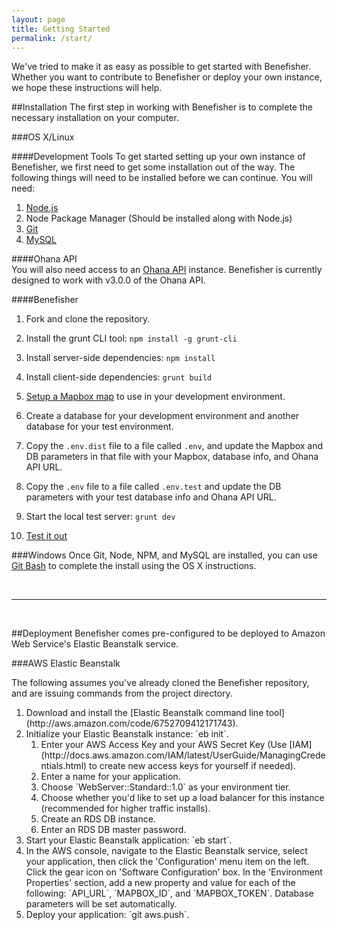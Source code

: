 ```yaml
---
layout: page
title: Getting Started
permalink: /start/
---
```


We've tried to make it as easy as possible to get started with Benefisher. Whether you want to contribute to Benefisher or deploy your own instance, we hope these instructions will help.

##Installation
The first step in working with Benefisher is to complete the necessary installation on your computer.

###OS X/Linux

####Development Tools
To get started setting up your own instance of Benefisher, we first need to get some installation out of the way.
The following things will need to be installed before we can continue. You will need:

  1. [Node.js](https://github.com/joyent/node/wiki/installing-node.js-via-package-manager)
  2. Node Package Manager (Should be installed along with Node.js)
  3. [Git](https://help.github.com/articles/set-up-git/)
  4. [MySQL](http://dev.mysql.com/doc/refman/5.0/en/macosx-installation.html)

####Ohana API  
You will also need access to an [Ohana API](http://ohanapi.org/) instance. Benefisher is currently designed to work with v3.0.0 of the Ohana API.

####Benefisher
1. Fork and clone the repository.
 
2. Install the grunt CLI tool: `npm install -g grunt-cli`

3. Install server-side dependencies: `npm install`

4. Install client-side dependencies: `grunt build`

5. [Setup a Mapbox map](https://www.mapbox.com/help/creating-new-map/) to use in your development environment.

6. Create a database for your development environment and another database for your test environment.

7. Copy the `.env.dist` file to a file called `.env`, and update the Mapbox and DB parameters in that file with your Mapbox, database info, and Ohana API URL.

8. Copy the `.env` file to a file called `.env.test` and update the DB parameters with your test database info and Ohana API URL.

9. Start the local test server: `grunt dev`

10. [Test it out](http://localhost:3000)

###Windows
Once Git, Node, NPM, and MySQL are installed, you can use [Git Bash](http://msysgit.github.io/) to complete the install using the OS X instructions.

<br />
<hr />
<br />

##Deployment
Benefisher comes pre-configured to be deployed to Amazon Web Service's Elastic Beanstalk service.

###AWS Elastic Beanstalk

The following assumes you've already cloned the Benefisher repository, and are issuing commands from the project directory.

<ol>
  <li>Download and install the [Elastic Beanstalk command line tool](http://aws.amazon.com/code/6752709412171743).</li>
  <li>Initialize your Elastic Beanstalk instance: `eb init`.
    <ol>
      <li>Enter your AWS Access Key and your AWS Secret Key (Use [IAM](http://docs.aws.amazon.com/IAM/latest/UserGuide/ManagingCredentials.html) to create new access keys for yourself if needed).</li>
      <li>Enter a name for your application.</li>
      <li>Choose `WebServer::Standard::1.0` as your environment tier.</li>
      <li>Choose whether you'd like to set up a load balancer for this instance (recommended for higher traffic installs).</li>
      <li>Create an RDS DB instance.</li>
      <li>Enter an RDS DB master password.</li>
    </ol>
  </li>
  <li>Start your Elastic Beanstalk application: `eb start`.</li>
  <li>In the AWS console, navigate to the Elastic Beanstalk service, select your application, then click the 'Configuration' menu item on the left. Click the gear icon on 'Software Configuration' box. In the 'Environment Properties' section, add a new property and value for each of the following: `API_URL`, `MAPBOX_ID`, and `MAPBOX_TOKEN`. Database parameters will be set automatically.</li>
  <li>Deploy your application: `git aws.push`.</li>
